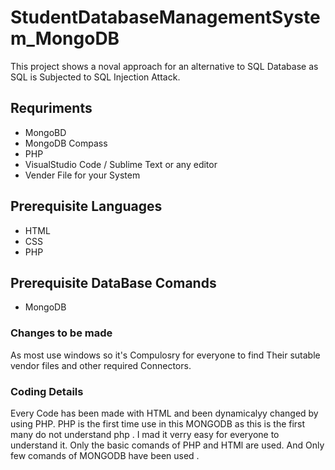# StudentDatabaseManagementSystem_MongoDB

This project shows a noval approach for an alternative to SQL Database as SQL is Subjected to SQL Injection Attack.

## Requriments

* MongoBD
* MongoDB Compass
* PHP 
* VisualStudio Code / Sublime Text or any editor
* Vender File for your System

## Prerequisite Languages 

* HTML
* CSS
* PHP

## Prerequisite DataBase Comands

* MongoDB

### Changes to be made

As most use windows so it's Compulosry for everyone to find Their sutable vendor files and other required Connectors.

### Coding Details

Every Code has been made with HTML and been dynamicalyy changed by using PHP. PHP is the first time use in this MONGODB 
as this is the first many do not understand php . I mad it verry easy for everyone to understand it. Only the basic comands of 
PHP and HTMl are used. And Only few comands of MONGODB have been used .
